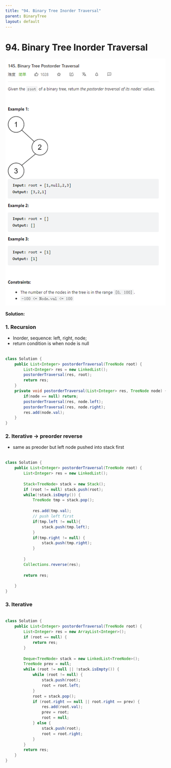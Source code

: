 ```yaml
---
title: "94. Binary Tree Inorder Traversal"
parent: BinaryTree
layout: default
---
```


# 94. Binary Tree Inorder Traversal

![Example](../../assets/145.png)

**Solution:**

### 1. Recursion

- Inorder, sequence: left, right, node;
- return condition is when node is null

```java

class Solution {
    public List<Integer> postorderTraversal(TreeNode root) {
        List<Integer> res = new LinkedList();
        postorderTraversal(res, root);
        return res;
    }
    private void postorderTraversal(List<Integer> res, TreeNode node) {
        if(node == null) return;
        postorderTraversal(res, node.left);
        postorderTraversal(res, node.right);
        res.add(node.val);
    }
}

```

### 2. Iterative -> preorder reverse

- same as preoder but left node pushed into stack first

```java

class Solution {
    public List<Integer> postorderTraversal(TreeNode root) {
        List<Integer> res = new LinkedList();

        Stack<TreeNode> stack = new Stack();
        if (root != null) stack.push(root);
        while(!stack.isEmpty()) {
            TreeNode tmp = stack.pop();

            res.add(tmp.val);
            // push left first
            if(tmp.left != null){
                stack.push(tmp.left);
            }
            if(tmp.right != null) {
                stack.push(tmp.right);
            }

        }
        Collections.reverse(res);

        return res;

    }
}

```

### 3. Iterative

```java

class Solution {
    public List<Integer> postorderTraversal(TreeNode root) {
        List<Integer> res = new ArrayList<Integer>();
        if (root == null) {
            return res;
        }

        Deque<TreeNode> stack = new LinkedList<TreeNode>();
        TreeNode prev = null;
        while (root != null || !stack.isEmpty()) {
            while (root != null) {
                stack.push(root);
                root = root.left;
            }
            root = stack.pop();
            if (root.right == null || root.right == prev) {
                res.add(root.val);
                prev = root;
                root = null;
            } else {
                stack.push(root);
                root = root.right;
            }
        }
        return res;
    }
}


```
